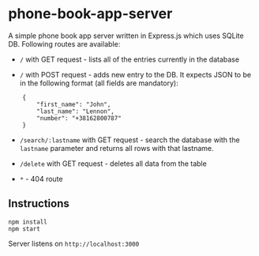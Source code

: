 # phone-book-app-server

A simple phone book app server written in Express.js which uses SQLite DB. Following routes are available:

-   `/` with GET request - lists all of the entries currently in the database

-   `/` with POST request - adds new entry to the DB. It expects JSON to be in the following format (all fields are mandatory):

```
    {
        "first_name": "John",
        "last_name": "Lennon",
        "number": "+38162800787"
    }
```

-   `/search/:lastname` with GET request - search the database with the `lastname` parameter and returns all rows with that lastname.

-   `/delete` with GET request - deletes all data from the table

-   `*` - 404 route

## Instructions

```
npm install
npm start
```

Server listens on `http://localhost:3000`
